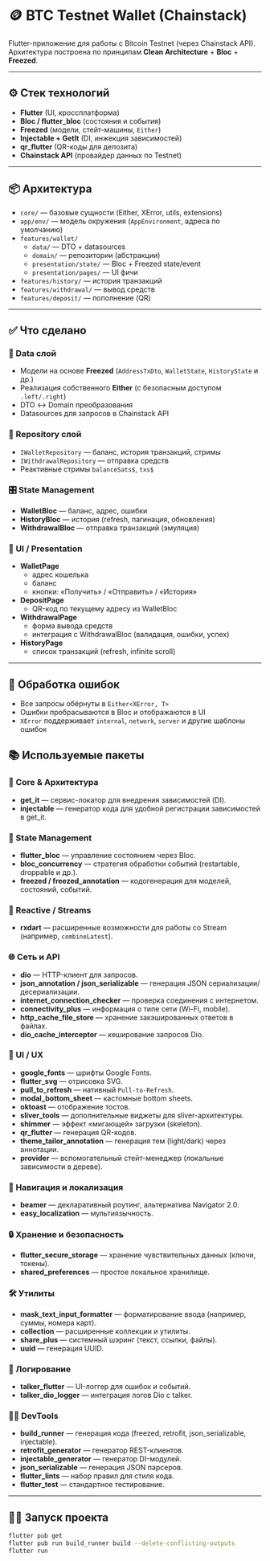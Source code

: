 # 🪙 BTC Testnet Wallet (Chainstack)

Flutter-приложение для работы с Bitcoin Testnet (через Chainstack API).  
Архитектура построена по принципам **Clean Architecture** + **Bloc** + **Freezed**.

---

## ⚙️ Стек технологий

- **Flutter** (UI, кроссплатформа)
- **Bloc / flutter_bloc** (состояния и события)
- **Freezed** (модели, стейт-машины, `Either`)
- **Injectable + GetIt** (DI, инжекция зависимостей)
- **qr_flutter** (QR-коды для депозита)
- **Chainstack API** (провайдер данных по Testnet)

---

## 📦 Архитектура

- `core/` — базовые сущности (Either, XError, utils, extensions)
- `app/env/` — модель окружения (`AppEnvironment`, адреса по умолчанию)
- `features/wallet/`
    - `data/` — DTO + datasources
    - `domain/` — репозитории (абстракции)
    - `presentation/state/` — Bloc + Freezed state/event
    - `presentation/pages/` — UI фичи
- `features/history/` — история транзакций
- `features/withdrawal/` — вывод средств
- `features/deposit/` — пополнение (QR)

---

## ✅ Что сделано

### 🔑 Data слой
- Модели на основе **Freezed** (`AddressTxDto`, `WalletState`, `HistoryState` и др.)
- Реализация собственного **Either** (с безопасным доступом `.left/.right`)
- DTO ↔ Domain преобразования
- Datasources для запросов в Chainstack API

### 🔗 Repository слой
- `IWalletRepository` — баланс, история транзакций, стримы
- `IWithdrawalRepository` — отправка средств
- Реактивные стримы `balanceSats$`, `txs$`

### 🎛 State Management
- **WalletBloc** — баланс, адрес, ошибки
- **HistoryBloc** — история (refresh, пагинация, обновления)
- **WithdrawalBloc** — отправка транзакций (эмуляция)

### 📱 UI / Presentation
- **WalletPage**
    - адрес кошелька
    - баланс
    - кнопки: «Получить» / «Отправить» / «История»
- **DepositPage**
    - QR-код по текущему адресу из WalletBloc
- **WithdrawalPage**
    - форма вывода средств
    - интеграция с WithdrawalBloc (валидация, ошибки, успех)
- **HistoryPage**
    - список транзакций (refresh, infinite scroll)

---

## 🧪 Обработка ошибок
- Все запросы обёрнуты в `Either<XError, T>`
- Ошибки пробрасываются в Bloc и отображаются в UI
- `XError` поддерживает `internal`, `network`, `server` и другие шаблоны ошибок



## 📚 Используемые пакеты

### 🔑 Core & Архитектура
- **get_it** — сервис-локатор для внедрения зависимостей (DI).
- **injectable** — генератор кода для удобной регистрации зависимостей в get_it.

### 🧩 State Management
- **flutter_bloc** — управление состоянием через Bloc.
- **bloc_concurrency** — стратегия обработки событий (restartable, droppable и др.).
- **freezed / freezed_annotation** — кодогенерация для моделей, состояний, событий.

### 🔄 Reactive / Streams
- **rxdart** — расширенные возможности для работы со Stream (например, `combineLatest`).

### 🌐 Сеть и API
- **dio** — HTTP-клиент для запросов.
- **json_annotation / json_serializable** — генерация JSON сериализации/десериализации.
- **internet_connection_checker** — проверка соединения с интернетом.
- **connectivity_plus** — информация о типе сети (Wi-Fi, mobile).
- **http_cache_file_store** — хранение закэшированных ответов в файлах.
- **dio_cache_interceptor** — кеширование запросов Dio.

### 🎨 UI / UX
- **google_fonts** — шрифты Google Fonts.
- **flutter_svg** — отрисовка SVG.
- **pull_to_refresh** — нативный `Pull-to-Refresh`.
- **modal_bottom_sheet** — кастомные bottom sheets.
- **oktoast** — отображение тостов.
- **sliver_tools** — дополнительные виджеты для sliver-архитектуры.
- **shimmer** — эффект «мигающей» загрузки (skeleton).
- **qr_flutter** — генерация QR-кодов.
- **theme_tailor_annotation** — генерация тем (light/dark) через аннотации.
- **provider** — вспомогательный стейт-менеджер (локальные зависимости в дереве).

### 📱 Навигация и локализация
- **beamer** — декларативный роутинг, альтернатива Navigator 2.0.
- **easy_localization** — мультиязычность.

### 🔒 Хранение и безопасность
- **flutter_secure_storage** — хранение чувствительных данных (ключи, токены).
- **shared_preferences** — простое локальное хранилище.

### 🛠️ Утилиты
- **mask_text_input_formatter** — форматирование ввода (например, суммы, номера карт).
- **collection** — расширенные коллекции и утилиты.
- **share_plus** — системный шэринг (текст, ссылки, файлы).
- **uuid** — генерация UUID.

### 📝 Логирование
- **talker_flutter** — UI-логгер для ошибок и событий.
- **talker_dio_logger** — интеграция логов Dio с talker.

### 🧑‍💻 DevTools
- **build_runner** — генерация кода (freezed, retrofit, json_serializable, injectable).
- **retrofit_generator** — генератор REST-клиентов.
- **injectable_generator** — генератор DI-модулей.
- **json_serializable** — генерация JSON парсеров.
- **flutter_lints** — набор правил для стиля кода.
- **flutter_test** — стандартное тестирование.

---

## 👨‍💻 Запуск проекта
```bash
flutter pub get
flutter pub run build_runner build --delete-conflicting-outputs
flutter run